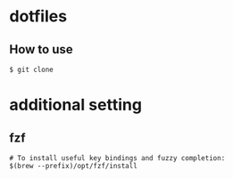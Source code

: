 # dotfiles

## How to use

```
$ git clone
```

# additional setting
## fzf
```
# To install useful key bindings and fuzzy completion:
$(brew --prefix)/opt/fzf/install
```
